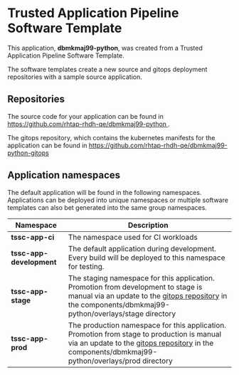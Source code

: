 # Trusted Application Pipeline Software Template

This application, **dbmkmaj99-python**, was created from a Trusted Application Pipeline Software Template.

The software templates create a new source and gitops deployment repositories with a sample source application. 

## Repositories

The source code for your application can be found in [https://github.com/rhtap-rhdh-qe/dbmkmaj99-python ](https://github.com/rhtap-rhdh-qe/dbmkmaj99-python ).
 
The gitops repository, which contains the kubernetes manifests for the application can be found in 
[https://github.com/rhtap-rhdh-qe/dbmkmaj99-python-gitops ](https://github.com/rhtap-rhdh-qe/dbmkmaj99-python-gitops ) 

## Application namespaces 

The default application will be found in the following namespaces. Applications can be deployed into unique namespaces or multiple software templates can also bet generated into the same group namespaces.  

|  Namespace   |  Description   |  
| -------- | -------- |
| **tssc-app-ci** | The namespace used for CI workloads |
| **tssc-app-development** | The default application during development. Every build will be deployed to this namespace for testing. |
| **tssc-app-stage** | The staging namespace for this application. Promotion from development to stage is manual via an update to the [gitops repository](https://github.com/rhtap-rhdh-qe/dbmkmaj99-python-gitops ) in the components/dbmkmaj99-python/overlays/stage directory |
| **tssc-app-prod** | The production namespace for this application. Promotion from stage to production is manual via an update to the [gitops repository](https://github.com/rhtap-rhdh-qe/dbmkmaj99-python-gitops ) in the components/dbmkmaj99-python/overlays/prod directory |
